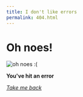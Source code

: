 ```yaml
---
title: I don't like errors
permalink: 404.html
---
```


<head>
  <meta property="og:title" content="404"/>
  <meta property="og:type" content="website"/>
  <meta property="og:url" content="https://restioson.github.io/404"/>
</head>

# Oh noes!

![oh noes :\(](http://www.sabinabecker.com/images/oh-noes-mouse.jpg "I hope we can fix it")

**You've hit an error**

[*Take me back*](https://restioson.github.io)
